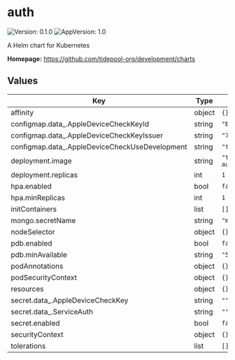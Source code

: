 # auth

![Version: 0.1.0](https://img.shields.io/badge/Version-0.1.0-informational?style=flat-square) ![AppVersion: 1.0](https://img.shields.io/badge/AppVersion-1.0-informational?style=flat-square)

A Helm chart for Kubernetes

**Homepage:** <https://github.com/tidepool-org/development/charts>

## Values

| Key | Type | Default | Description |
|-----|------|---------|-------------|
| affinity | object | `{}` |  |
| configmap.data_.AppleDeviceCheckKeyId | string | `"B542R658GF"` |  |
| configmap.data_.AppleDeviceCheckKeyIssuer | string | `"75U4X84TEG"` |  |
| configmap.data_.AppleDeviceCheckUseDevelopment | string | `"true"` |  |
| deployment.image | string | `"tidepool/platform-auth:master-latest"` |  |
| deployment.replicas | int | `1` |  |
| hpa.enabled | bool | `false` |  |
| hpa.minReplicas | int | `1` |  |
| initContainers | list | `[]` |  |
| mongo.secretName | string | `"mongo"` |  |
| nodeSelector | object | `{}` |  |
| pdb.enabled | bool | `false` |  |
| pdb.minAvailable | string | `"50%"` |  |
| podAnnotations | object | `{}` |  |
| podSecurityContext | object | `{}` |  |
| resources | object | `{}` |  |
| secret.data_.AppleDeviceCheckKey | string | `""` |  |
| secret.data_.ServiceAuth | string | `""` |  |
| secret.enabled | bool | `false` |  |
| securityContext | object | `{}` |  |
| tolerations | list | `[]` |  |
